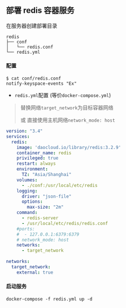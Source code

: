 ## 部署 redis 容器服务
在服务器创建部署目录
```
redis
├── conf
│   └── redis.conf
└── redis.yml
```

#### 配置
```shell
$ cat conf/redis.conf
notify-keyspace-events "Ex"
```

- `redis.yml`配置 (等价`docker-compose.yml`)

> 替换网络`target_network`为目标容器网络
> 
> 或 直接使用主机网络`network_mode: host`
>
```YAML
version: "3.4"
services:
  redis:
    image: 'daocloud.io/library/redis:3.2.9'
    container_name: redis
    privileged: true
    restart: always
    environment:
      TZ: "Asia/Shanghai"
    volumes:
      - ./conf:/usr/local/etc/redis
    logging:
      driver: "json-file"
      options:
        max-size: "2m"      
    command:
      - redis-server
      - /usr/local/etc/redis/redis.conf
    #ports:
    #  - 127.0.0.1:6379:6379
    # network_mode: host
    networks:
      - target_network
      
networks: 
  target_network:
    external: true      
```

#### 启动服务
```
docker-compose -f redis.yml up -d 
```

